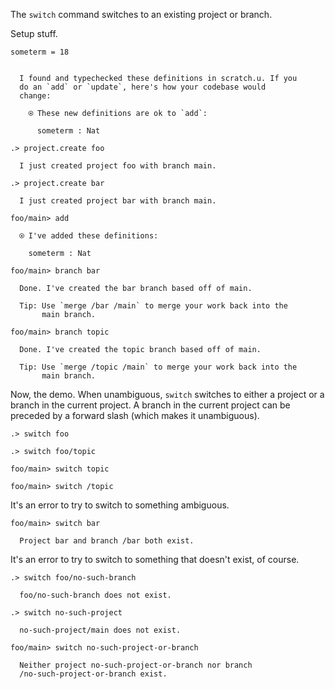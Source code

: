 The `switch` command switches to an existing project or branch.

Setup stuff.

```unison
someterm = 18
```

```ucm

  I found and typechecked these definitions in scratch.u. If you
  do an `add` or `update`, here's how your codebase would
  change:
  
    ⍟ These new definitions are ok to `add`:
    
      someterm : Nat

```
```ucm
.> project.create foo

  I just created project foo with branch main.

.> project.create bar

  I just created project bar with branch main.

foo/main> add

  ⍟ I've added these definitions:
  
    someterm : Nat

foo/main> branch bar

  Done. I've created the bar branch based off of main.
  
  Tip: Use `merge /bar /main` to merge your work back into the
       main branch.

foo/main> branch topic

  Done. I've created the topic branch based off of main.
  
  Tip: Use `merge /topic /main` to merge your work back into the
       main branch.

```
Now, the demo. When unambiguous, `switch` switches to either a project or a branch in the current project. A branch in
the current project can be preceded by a forward slash (which makes it unambiguous).

```ucm
.> switch foo

.> switch foo/topic

foo/main> switch topic

foo/main> switch /topic

```
It's an error to try to switch to something ambiguous.

```ucm
foo/main> switch bar

  Project bar and branch /bar both exist.

```
It's an error to try to switch to something that doesn't exist, of course.

```ucm
.> switch foo/no-such-branch

  foo/no-such-branch does not exist.

```
```ucm
.> switch no-such-project

  no-such-project/main does not exist.

```
```ucm
foo/main> switch no-such-project-or-branch

  Neither project no-such-project-or-branch nor branch
  /no-such-project-or-branch exist.

```
